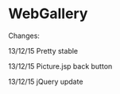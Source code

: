 # WebGallery

Changes:

13/12/15 Pretty stable

13/12/15 Picture.jsp back button

13/12/15 jQuery update
